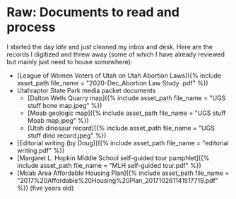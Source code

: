 # Raw: Documents to read and process

I started the day *late* and just cleaned my inbox and desk. Here are the records I digitized and threw away (some of which I have already reviewed but mainly just need to house somewhere):

- [League of Women Voters of Utah on Utah Abortion Laws]({% include asset_path file_name = "2020-Dec_Abortion Law Study .pdf" %})
- Utahraptor State Park media packet documents
    - [Dalton Wells Quarry map]({% include asset_path file_name = "UGS stuff bone map.jpeg" %})
    - [Moab geologic map]({% include asset_path file_name = "UGS stuff Moab map.jpeg" %})
    - [Utah dinosaur record]({% include asset_path file_name = "UGS stuff dino record.jpeg" %})
- [Editorial writing (by Doug)]({% include asset_path file_name = "editorial writing.pdf" %})
- [Margaret L. Hopkin Middle School self-guided tour pamphlet]({% include asset_path file_name = "MLH self-guided tour.pdf" %})
- [Moab Area Affordable Housing Plan]({% include asset_path file_name = "2017%20Affordable%20Housing%20Plan_201710261141517719.pdf" %}) (five years old)
